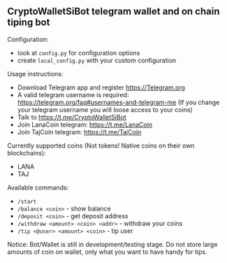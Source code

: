 ## CryptoWalletSiBot telegram wallet and on chain tiping bot

Configuration:
- look at `config.py` for configuration options
- create `local_config.py` with your custom configuration

Usage instructions:
- Download Telegram app and register https://Telegram.org
- A valid telegram username is required: https://telegram.org/faq#usernames-and-telegram-me (If you change your telegram username you will loose access to your coins)
- Talk to https://t.me/CryptoWalletSiBot
- Join LanaCoin telegram: https://t.me/LanaCoin 
- Join TajCoin telegram: https://t.me/TajCoin

Currently supported coins (Not tokens! Native coins on their own blockchains):
- LANA 
- TAJ
    
Available commands:
* `/start`
* `/balance <coin>` - show balance
* `/deposit <coin>` - get deposit address
* `/withdraw <amount> <coin> <addr>` - withdraw your coins
* `/tip <@user> <amount> <coin>` - tip user
    
Notice: Bot/Wallet is still in development/testing stage. Do not store large amounts of coin on wallet, only what you want to have handy for tips.
